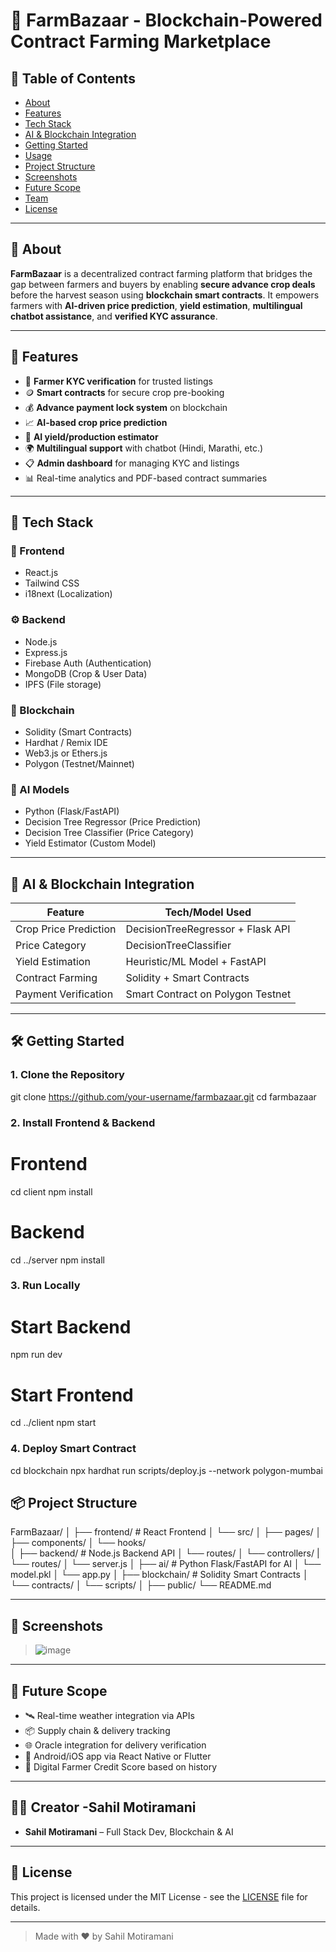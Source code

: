 # 🌾 FarmBazaar - Blockchain-Powered Contract Farming Marketplace

## 📌 Table of Contents
- [About](#about)
- [Features](#features)
- [Tech Stack](#tech-stack)
- [AI & Blockchain Integration](#ai--blockchain-integration)
- [Getting Started](#getting-started)
- [Usage](#usage)
- [Project Structure](#project-structure)
- [Screenshots](#screenshots)
- [Future Scope](#future-scope)
- [Team](#team)
- [License](#license)

---

## 🧠 About

**FarmBazaar** is a decentralized contract farming platform that bridges the gap between farmers and buyers by enabling **secure advance crop deals** before the harvest season using **blockchain smart contracts**. It empowers farmers with **AI-driven price prediction**, **yield estimation**, **multilingual chatbot assistance**, and **verified KYC assurance**.

---

## 🚀 Features

- 🔐 **Farmer KYC verification** for trusted listings
- 🪙 **Smart contracts** for secure crop pre-booking
- 💰 **Advance payment lock system** on blockchain
- 📈 **AI-based crop price prediction**
- 🌱 **AI yield/production estimator**
- 🌍 **Multilingual support** with chatbot (Hindi, Marathi, etc.)
- 📋 **Admin dashboard** for managing KYC and listings
- 📊 Real-time analytics and PDF-based contract summaries

---

## 🧱 Tech Stack

### 🎨 Frontend
- React.js
- Tailwind CSS
- i18next (Localization)

### ⚙️ Backend
- Node.js
- Express.js
- Firebase Auth (Authentication)
- MongoDB (Crop & User Data)
- IPFS (File storage)

### 🔗 Blockchain
- Solidity (Smart Contracts)
- Hardhat / Remix IDE
- Web3.js or Ethers.js
- Polygon (Testnet/Mainnet)

### 🧠 AI Models
- Python (Flask/FastAPI)
- Decision Tree Regressor (Price Prediction)
- Decision Tree Classifier (Price Category)
- Yield Estimator (Custom Model)

---

## 🤖 AI & Blockchain Integration

| Feature              | Tech/Model Used                     |
|----------------------|-------------------------------------|
| Crop Price Prediction| DecisionTreeRegressor + Flask API  |
| Price Category       | DecisionTreeClassifier              |
| Yield Estimation     | Heuristic/ML Model + FastAPI        |
| Contract Farming     | Solidity + Smart Contracts          |
| Payment Verification | Smart Contract on Polygon Testnet   |

---

## 🛠️ Getting Started

### 1. Clone the Repository

git clone https://github.com/your-username/farmbazaar.git
cd farmbazaar

### 2. Install Frontend & Backend

# Frontend
cd client
npm install

# Backend
cd ../server
npm install

### 3. Run Locally

# Start Backend
npm run dev

# Start Frontend
cd ../client
npm start


### 4. Deploy Smart Contract

cd blockchain
npx hardhat run scripts/deploy.js --network polygon-mumbai




## 📦 Project Structure


FarmBazaar/
│
├── frontend/             # React Frontend
│   └── src/
│       ├── pages/
│       ├── components/
│       └── hooks/       
│
├── backend/             # Node.js Backend API
│   └── routes/
│   └── controllers/
|   └── routes/
│   └── server.js
│
├── ai/                 # Python Flask/FastAPI for AI
│   └── model.pkl
│   └── app.py
│
├── blockchain/         # Solidity Smart Contracts
│   └── contracts/
│   └── scripts/
│
├── public/
└── README.md

---

## 📸 Screenshots

> ![image](https://github.com/user-attachments/assets/c3213259-e935-4dd6-8b5b-578a0e776cbc)


---

## 🔮 Future Scope

- 🛰️ Real-time weather integration via APIs
- 📦 Supply chain & delivery tracking
- 🌐 Oracle integration for delivery verification
- 📱 Android/iOS app via React Native or Flutter
- 🪪 Digital Farmer Credit Score based on history

---

## 👨‍💻 Creator -Sahil Motiramani

- **Sahil Motiramani** – Full Stack Dev, Blockchain & AI


---

## 📄 License

This project is licensed under the MIT License - see the [LICENSE](LICENSE) file for details.

---

> Made with ❤️ by Sahil Motiramani 

